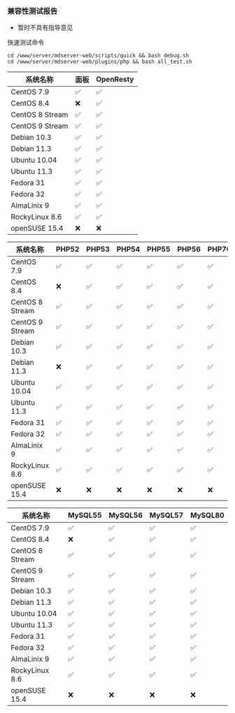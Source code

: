 ### 兼容性测试报告

- 暂时不具有指导意见


快速测试命令

```
cd /www/server/mdserver-web/scripts/quick && bash debug.sh
cd /www/server/mdserver-web/plugins/php && bash all_test.sh
```


| 系统名称 			| 	面板 		|	OpenResty 	|
| ----------------- |---------------|---------------|
| CentOS 7.9 		|✅				|✅				|
| CentOS 8.4 		|:x:			|✅				|
| CentOS 8 Stream 	|✅				|✅				|
| CentOS 9 Stream 	|✅				|✅				|
| Debian 10.3 		|✅				|✅				|
| Debian 11.3 		|✅				|✅				|
| Ubuntu 10.04 		|✅				|✅				|
| Ubuntu 11.3 		|✅				|✅				|	
| Fedora 31 		|✅				|✅				|
| Fedora 32 		|✅				|✅				|
| AlmaLinix 9 		|✅				|✅				|
| RockyLinux 8.6 	|✅				|✅				|
| openSUSE 15.4 	|:x:			|:x:			|



| 系统名称 			| PHP52 |PHP53	|PHP54	|PHP55	|PHP56	|PHP70	|PHP71	|PHP72	|PHP73	|PHP74	|PHP80	|PHP81	|
| ----------------- |-------|-------|-------|-------|-------|-------|-------|-------|-------|-------|-------|-------|
| CentOS 7.9 		|✅		|✅		|✅		|✅		|✅		|✅		|✅		|✅		|✅		|✅		|✅		|✅		|
| CentOS 8.4 		|:x:	|✅		|✅		|✅		|✅		|✅		|✅		|✅		|✅		|✅		|✅		|✅		|
| CentOS 8 Stream 	|✅		|✅		|✅		|✅		|✅		|✅		|✅		|✅		|✅		|✅		|✅		|✅		|
| CentOS 9 Stream 	|✅		|✅		|✅		|✅		|✅		|✅		|✅		|✅		|✅		|✅		|✅		|✅		|
| Debian 10.3 		|✅		|✅		|✅		|✅		|✅		|✅		|✅		|✅		|✅		|✅		|✅		|✅		|
| Debian 11.3 		|:x:	|✅		|✅		|✅		|✅		|✅		|✅		|✅		|✅		|✅		|✅		|✅		|
| Ubuntu 10.04 		|✅		|✅		|✅		|✅		|✅		|✅		|✅		|✅		|✅		|✅		|✅		|✅		|
| Ubuntu 11.3 		|✅		|✅		|✅		|✅		|✅		|✅		|✅		|✅		|✅		|✅		|✅		|✅		|
| Fedora 31 		|✅		|✅		|✅		|✅		|✅		|✅		|✅		|✅		|✅		|✅		|✅		|✅		|
| Fedora 32 		|✅		|✅		|✅		|✅		|✅		|✅		|✅		|✅		|✅		|✅		|✅		|✅		|
| AlmaLinix 9 		|✅		|✅		|✅		|✅		|✅		|✅		|✅		|✅		|✅		|✅		|✅		|✅		|
| RockyLinux 8.6 	|✅		|✅		|✅		|✅		|✅		|✅		|✅		|✅		|✅		|✅		|✅		|✅		|
| openSUSE 15.4 	|:x:	|:x:	|:x:	|:x:	|:x:	|:x:	|:x:	|:x:	|:x:	|:x:	|:x:	|:x:	|



| 系统名称 			| MySQL55	|MySQL56	|MySQL57	|MySQL80	|
| ----------------- |-----------|-----------|-----------|-----------|
| CentOS 7.9 		|✅			|✅			|✅			|✅			|
| CentOS 8.4 		|:x:		|✅			|✅			|✅			|	
| CentOS 8 Stream 	|✅			|✅			|✅			|✅			|		
| CentOS 9 Stream 	|✅			|✅			|✅			|✅			|
| Debian 10.3 		|✅			|✅			|✅			|✅			|	
| Debian 11.3 		|✅			|✅			|✅			|✅			|
| Ubuntu 10.04 		|✅			|✅			|✅			|✅			|	
| Ubuntu 11.3 		|✅			|✅			|✅			|✅			|
| Fedora 31 		|✅			|✅			|✅			|✅			|	
| Fedora 32 		|✅			|✅			|✅			|✅			|	
| AlmaLinix 9 		|✅			|✅			|✅			|✅			|	
| RockyLinux 8.6 	|✅			|✅			|✅			|✅			|	
| openSUSE 15.4 	|:x:		|:x:		|:x:		|:x:		|

